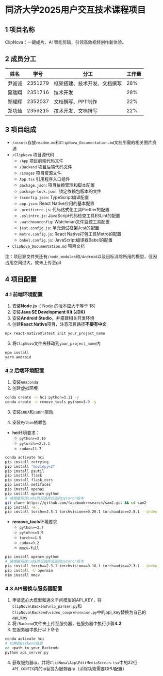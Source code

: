 # 同济大学2025用户交互技术课程项目

## 1 项目名称

ClipNova：一键成片、AI 智能剪辑，引领高效视频创作新体验。

## 2 成员分工

| 姓名   | 学号    | 分工                         | 工作量 |
| ------ | ------- | ---------------------------- | ------ |
| 尹诚诚 | 2351279 | 框架搭建、技术开发、文档撰写 | 28%    |
| 吴瑞翔 | 2351716 | 技术开发                     | 28%    |
| 郑耀辉 | 2352037 | 文档撰写、PPT制作            | 22%    |
| 郑功灿 | 2356215 | 技术开发、文档撰写           | 22%    |

## 3 项目组成

* `/assets`存放`readme.md`和`ClipNova_Documentation.md`文档所需的相关图片资源
* `/ClipNova` 项目源代码
  * `/App` 项目前端代码文件
  * `/Backend` 项目后端代码文件
  * `/Images` 项目资源文件
  * `App.tsx` 引用程序入口组件
  * `package.json`: 项目依赖管理和脚本配置
  * `package-lock.json`: 锁定依赖包版本的文件
  * `tsconfig.json`: TypeScript编译配置
  * `app.json`: React Native应用的基本配置
  * `.prettierrc.js`: 代码格式化工具Prettier的配置
  * `.eslintrc.js`: JavaScript代码检查工具ESLint的配置
  * `.watchmanconfig`: Watchman文件监控工具配置
  * `jest.config.js`: 单元测试框架Jest的配置
  * `metro.config.js`: React Native打包工具Metro的配置
  * `babel.config.js`: JavaScript编译器Babel的配置
* `ClipNova_Documentation.md` 项目文档

注：项目源文件夹还有`/node_modules`和`/Android`以及目标消除所用的模型，但因占用空间过大，故未上传至git

## 4 项目配置

### 4.1 前端环境配置

1. 安装**Node.js**（ Node 的版本应大于等于 18）
2. 安装**Java SE Development Kit (JDK)**
3. 安装**Android Studio**，并搭建相关开发环境
4. 创建**React Native**项目，注意项目路径**不要有中文**

```bash
npx react-native@latest init your_project_name
```

5. 将`ClipNova`文件夹移动到`your_project_name`内

```bash
npm install
yarn android
```

### 4.2 后端环境配置

1. 安装`Anaconda`
2. 创建虚拟环境

```bash
conda create -n hci python=3.11 -y
conda create -n remove_tools python=3.9 -y
```

3. 安装`CUDA`和`cuDnn`驱动

4. 安装`Python`依赖包

* **hci**环境要求：
  * `python>=3.10`
  * `pytorch>=2.5.1`
  * `cuda>=11.7`

```bash
conda activate hci
pip install retrying 
pip install "moviepy<2" 
pip install psutil 
pip install flask 
pip install flask_cors 
pip install netifaces 
pip install openai 
pip install opencv-python 
# 请根据系统cuda情况选择合适的pytorch版本
git clone https://github.com/facebookresearch/sam2.git && cd sam2
pip install -e .
pip install torch==2.5.1 torchvision==0.20.1 torchaudio==2.5.1 --index-url https://download.pytorch.org/whl/cu121 
```

* **remove_tools**环境要求
  * `python>=3.7` 
  * `pytohn<=3.9`
  * `torch>=1.5`
  * `cuda>=9.2`
  * `mmcv-full`

```bash
pip install opencv-python
# 请根据系统cuda情况选择合适的pytorch版本
pip install torch==2.3.1 torchvision==0.18.1 torchaudio==2.3.1 --index-url https://download.pytorch.org/whl/cu118
pip install -U openmim
mim install mmcv
```

### 4.3 API替换与服务器配置

1. 申请蓝心大模型和通义千问模型的API_KEY，将`ClipNova\Backend\nlp_parser.py`和`ClipNova\Backend\video_comprehension.py`中的api_key替换为自己的api_key
2. 将`/Backend`文件夹上传至服务器，在服务器中执行步骤**4.2**
3. 在服务器中执行以下命令
   
```bash
conda activate hci
# 切换到Backend目录
cd <path_to_your_Backend>
python api_server.py
```

4. 获取服务器ip，并将`ClipNova\App\EditMediaScreen.tsx`中的32行`API_CONFIG`内的ip替换为服务器ip（消除功能需要GPU配置）